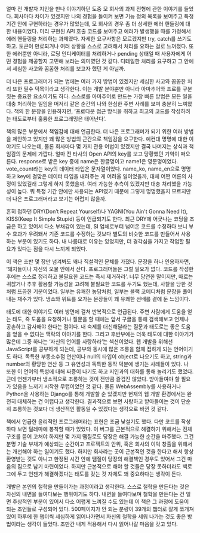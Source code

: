 얼마 전 개발자 지인을 만나 이야기하던 도중 모 회사의 과제 전형에 관한 이야기를 들었다. 회사마다 차이가 있겠지만 나의 경험을 돌이켜 보면 기능 정의 목록을 보여주고 특정 기간 안에 구현하라는 경우가 많았는데, 모 회사의 경우 좀 더 상세한 에러 핸들링에 대한 내용이었다. 미리 구현된 API 호출 코드를 보여주고 에러가 발생했을 때를 가정해서 에러 핸들링을 처리하는 과제였다. 자세한 요구사항은 모르겠지만 try, catch를 쓰기도 하고. 토큰이 만료되거나 여러 상황을 스스로 고려해서 처리를 요하는 걸로 느껴졌다. 또한 에러뿐만 아니라, 로딩 인디케이터를 처리하거나 pending 상태일 때 사용자에게 어떤 경험을 제공할지 고민해 보라는 의미였던 것 같다. 디테일한 처리를 요구하고 그 안에서 세심한 사고와 꼼꼼한 처리를 보고자 했던 게 아닐까.

더 나은 프로그래머가 되는 법에는 여러 가지 방법이 있겠지만 세심한 사고와 꼼꼼한 처리 또한 필수 덕목이라고 생각한다. 이는 개발 분야뿐만 아니라 아마추어와 프로를 구분 짓는 중요한 요소이기도 하다. 스스로를 아마추어로 만드는 가장 빠른 방법은 모든 일을 대충 처리하는 일임을 머저리 같은 순간의 나와 한심한 주변 사례를 보며 충분히 느껴왔다. 책의 한 문장을 인용하자면, ‘프로다운 접근 방식을 취하고 최고의 코드를 작성하려는 태도로부터 훌륭한 프로그래밍은 태어난다’.

책의 많은 부분에서 책임감에 대해 언급한다. 더 나은 프로그래머가 되기 위한 여러 방법을 제안하고 있지만 꽤 많은 방법의 근간으로 책임감을 요구한다. 예컨대 명명에 대한 이야기도 나오는데, 물론 회사마다 몇 가지 관용 어법이 있겠지만 결국 나머지는 상식과 책임감의 문제에 가깝다. 얼마 전 타사의 Open API의 key를 보고 당황했던 기억이 떠오른다. response로 받은 key 중에 name은 한글명이고 name1은 영문명이었다. vote_count라는 key의 데이터 타입은 문자열이었다. name_ko, name_en으로 명명하고 key에 걸맞은 데이터 타입을 내려주는 게 어려울 일이었을까, 대체 어떤 어른의 사정이 있었길래 그렇게 하지 못했을까. 여러 가능한 추측이 있겠지만 대충 처리했을 가능성이 높다. 뭐 특정 기간 안에만 사용되는 API였기 때문에 그렇게 명명했을지 모르지만 더 나은 프로그래머라고 보기는 어렵지 않을까.

흔히 접하던 DRY(Don’t Repeat Yourself)나 YAGNI(You Ain't Gonna Need It), KISS(Keep It Simple Stupid) 등이 언급되기도 한다. 최근 DRY에 어긋나는 코딩을 조금은 하고 있어서 다소 부채감이 있는데, SI 업체로부터 넘어온 코드를 수정하다 보니 부수 효과가 우려돼서 기존 코드를 수정하는 것보다 별도의 비슷한 코드를 만들어서 사용하는 부분이 있기도 하다. 내 나름대로 이유는 있었지만, 더 경각심을 가지고 작업할 필요가 있다는 점을 다시 느끼게 되었다.

이 책은 초반 몇 장만 넘겨봐도 꽤나 직설적인 문체를 가졌다. 문장을 하나 인용하자면, ‘돼지들이나 자신의 오물 안에서 산다. 프로그래머들은 그럴 필요가 없다. 코드를 작성한 후에는 스스로 정리하고 불필요한 코드는 즉시 제거하라’. 너무 당연한 말이지만, 때로는 귀찮거나 추후 활용할 가능성을 고려해 불필요한 코드를 두기도 했는데, 사찰을 당한 것처럼 뜨끔한 기분이었다. 일부는 유쾌한 농담처럼, 일부는 블랙 코메디처럼 문장을 풀어내는 재주가 있다. 냉소와 위트를 오가는 문장들이 꽤 유쾌한 선배를 곁에 둔 느낌이다.

태도에 대한 이야기도 여러 방면에 걸쳐 반복적으로 언급된다. 주변 사람에게 도움을 얻는 태도, 즉 도움을 요청하거나 질문을 할 때에는 앞서 구글을 통해 검색해보고 언제나 공손하고 감사해야 한다는 점이다. 내 숙제를 대신해달라는 질문과 태도로는 좋은 도움을 얻을 수 없다는 맥락의 이야기를 한다. 그리고 후반부에는 더욱 태도에 대한 이야기가 많은데 그중 하나는 ‘자신의 언어를 사랑하라’는 섹션이었다. 웹 개발을 위해선 JavaScript를 공부하게 되는데, 공부와 동시에 많은 조롱을 함께 접하게 되는 언어이기도 하다. 독특한 부동소수점 연산이나 null의 타입이 object로 나오기도 하고, string과 number의 황당한 연산 등 그 유연성과 독특한 동작 덕분에 생기는 사례들이 있다. 나 또한 이 언어의 특성에 대해 짜증이 나기도 하고 지인과의 대화를 통해 놀리기도 했었다. 근데 언젠가부터 냉소적으로 조롱하는 것이 전만큼 즐겁진 않았다. 받아들여야 할 필요가 있음을 느끼기 시작한 무렵이었던 것 같다. 물론 WebAssembly를 사용하거나 Python을 사용하는 Django를 통해 개발할 순 있겠지만 현재의 웹 개발 환경에서는 완전히 대체하는 건 어렵다고 생각한다. 결과적으로 보면 사랑하고 받아들이는 것이 단순히 조롱하는 것보다 더 생산적인 활동일 수 있겠다는 생각으로 바뀐 것 같다.

책에서 언급한 윤리적인 프로그래머라는 표현은 조금 낯설기도 했다. 다만 코드를 작성하다 보면 딜레마에 봉착할 때가 있었다. 이 버그를 근본적으로 해결하기 위해서는 전체 구조를 뜯어 고쳐야 하지만 몇 가지 땜질로도 당장은 해결 가능한 순간을 마주했다. 그건 분명 기술 부채가 예상되는 순간이고 프로젝트의 안위, 혹은 회사의 이익 창출을 위해서는 개선해야 하는 일이기도 했다. 하지만 회사라는 곳이 근본적인 것을 한다고 해서 항상 환영받는 것도 아니고 한정된 시간 안에 땜질이 당장의 해결책인 경우도 있어서 그건 마음의 짐으로 남기 마련이었다. 하지만 근본적으로 해야 할 것들은 당장 못하더라도 백로그에 두고 언젠가 해결하겠다는 태도를 갖는 것 자체도 꽤 중요하다는 생각이 든다.

개발은 본인의 철학을 만들어가는 과정이라고 생각한다. 스스로 철학을 만든다는 것은 자신의 내면을 들여다보는 행위이기도 하다. 내면을 들여다보며 철학을 만든다는 건 일면 추상적인 부분이 있어서 다소 어렵게 느껴질 수도 있는데 이 책은 그 과정에 도움이 되는 조언들로 구성되어 있다. 500페이지가 안 되는 분량이 39개의 챕터로 잘게 쪼개져 있어 하루에 한 챕터씩 세심하게 읽어나가면서 자신의 철학을 세워 나가는 것도 좋은 방법이라는 생각이 들었다. 조만간 내게 적용해서 다시 읽어나갈 마음을 갖고 있다.
